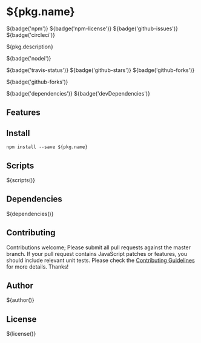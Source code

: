 # ${pkg.name}

${badge('npm')} ${badge('npm-license')} ${badge('github-issues')}  ${badge('circleci')}

${pkg.description}

${badge('nodei')}

${badge('travis-status')}
${badge('github-stars')}
${badge('github-forks')}

${badge('github-forks')}

${badge('dependencies')}
${badge('devDependencies')}

## Features


## Install

`npm install --save ${pkg.name}`


## Scripts

${scripts()}

## Dependencies

${dependencies()}

## Contributing

Contributions welcome; Please submit all pull requests against the master branch. If your pull request contains JavaScript patches or features, you should include relevant unit tests. Please check the [Contributing Guidelines](contributng.md) for more details. Thanks!

## Author

${author()}

## License

${license()}
